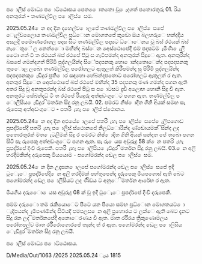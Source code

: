 ප ොලිස් මොධ්‍ය ප ොට්ඨොසය පෙත ෙොතතො වූ ෙැදගත් පතොරතුරු 01. රිය අනතුරක් - තණමල්විල ප ොලිස් ෙසම.

2025.05.24 ෙන අද දින දහෙල්ව ොලපේ තණමල්විල ප ොලිස් ෙසපේ ෙැල්වලෙොය තණමල්විල ප්‍රධ්‍ොන මොගතපේ කුඩො ඔය බලහරුෙ හන්දදිය අසලදී පමොණරොගල පදස සිට තණමල්විල පදසට ධ්‍ොෙනය වූ බස් රථයක් බස් නැෙතුේ ල නෙත්ෙො මඟීන්ද බස්ෙන අෙස්ථොපේදී එම පදසටම ැමිණි ෙැලි ටෙො ගත් ටි ත රථයක් බස් රථපේ පිටු ස ගැටීපමන්ද අනතුරක් සිදුෙ ඇත. අනතුරින්ද බසපේ ගමන්දගත් පිරිමි පුද්ගලයින්ද සිේපදපනකු හො ොන්දතොෙන්ද පදපදපනකු තුෙොල ලබො තණමල්විල පරෝහලට ඇතුලත් කිරීපමන්ද සු පිරිමි පුද්ගලයින්ද පදපදපනකු ෙැඩිදුර ප්‍රති ොර සඳහො හේබන්දපතොට පරෝහලට ඇතුලත් ර ඇත. අනතුර සිදුෙන අෙස්ථොපේ බස් රථපේ මඟීන්ද 35 පදපනකු මණ ගමන්ද පගන ඇති අතර සිදු වූ අනතුපරන්ද බස් රථපේ පිටු ස ප ොටසට දැඩි අලොභ හොනි සිදු වී ඇත. අනතුරට සේබන්දධ්‍ ටි ත රථපේ රියදුරු අත්අඩංගුෙට පගන ඇත. තණමල්විල ප ොලිසිය ෙැඩිදුර ිමර්තන සිදු රනු ලබයි. 02. පමරට නිෂ් ොදිත ගිනි අියක් සමඟ සැ රුපෙකු අත්අඩංගුෙට - පතරි ැහැ ප ොලිස් ස්ථොනය.

2025.05.24 ෙන අද දින අළුයේ ොලපේ පතරි ැහැ ප ොලිස් ෙසපේ ෙැලිපගොඩ ප්‍රපද්ර්පේදී පතරි ැහැ ප ොලිස් ස්ථොනපේ නිලධ්‍ොරීන්ද ණ්ඩොයමක් ිසින්ද ලද පතොරතුරක් මත ෙැටලීමක් සිදු ර පමරට නිෂ් ොදිත ගිනි අියක් සන්දත පේ තබො පගන සිටි සැ රුපෙකු අත්අඩංගුෙට පගන ඇත. සැ රු ෙයස අවුරුදු 58 ක් ෙන පතරි ැහැ ප්‍රපද්ර්පේ දිංචි රුපෙකි. පතරි ැහැ ප ොලිසිය ෙැඩිදුර ිමර්තන සිදු රනු ලබයි. 03. ෙන අලි හරදීමකින්ද දරුපෙකු මියයොම - පගෝමරන්ද ඩෙල ප ොලිස් ෙසම.

2025.05.24 ෙන දින උදෑසන ොලපේ පගෝමරන්ද ඩෙල ප ොලිස් ෙසපේ ඉදි ටුෙැෙ ප්‍රපද්ර්පේදී ෙන අලි හරදීමක් පහ්තුපෙන්ද දරුපෙකු මියපගොස් ඇති බෙට පගෝමරන්ද ඩෙල ප ොලිසියට ලද ණිිඩය ට අනුෙ ිමර්තන ආරේභ ර ඇත.

මියගිය දරුෙො ෙයස අවුරුදු 08 ක් වූ ඉදි ටුෙැෙ ප්‍රපද්ර්පේ දිංචි දරුපෙකි.

පමම දරුෙො තම රැකියොෙට පිටෙ යන පියො සමඟ ප්‍රධ්‍ොන මොගතයට ො ැදිපයන්ද ැමිපණමින්ද සිටියදී පමපලස ෙන අලි ප්‍රහොරය ට ලක්ෙ ඇති බෙට දැනට සිදු රන ලද ිමර්තනපේදී අනොෙරණය වී ඇත. මෘත ර්රීරය ත්‍රිකුණොමලය පරෝහපල්ව මෘත ර්රීරොගොරපේ තැන්ද ත් ර ඇත. පගෝමරන්ද ඩෙල ප ොලිසිය ෙැඩිදුර ිමර්තන සිදු රනු ලබයි.

ප ොලිස් මොධ්‍ය ප ොට්ඨොසය.

D/Media/Out/1063 /2025 2025.05.24 ැය 1815